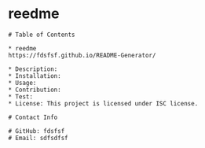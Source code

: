 # reedme

    # Table of Contents

    * reedme
    https://fdsfsf.github.io/README-Generator/

    * Description: 
    * Installation: 
    * Usage: 
    * Contribution: 
    * Test: 
    * License: This project is licensed under ISC license. 
    
    # Contact Info

    # GitHub: fdsfsf
    # Email: sdfsdfsf